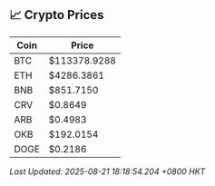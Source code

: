 ## 📈 Crypto Prices

| Coin | Price |
| ---- | ----- |
| BTC | $113378.9288 |
| ETH | $4286.3861 |
| BNB | $851.7150 |
| CRV | $0.8649 |
| ARB | $0.4983 |
| OKB | $192.0154 |
| DOGE | $0.2186 |

_Last Updated: 2025-08-21 18:18:54.204 +0800 HKT_